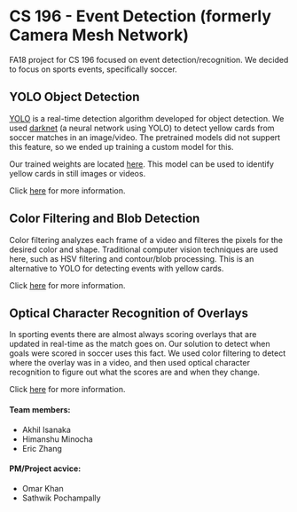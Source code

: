 # CS 196 - Event Detection (formerly Camera Mesh Network)
FA18 project for CS 196 focused on event detection/recognition. We decided to focus on sports events, specifically soccer.

## YOLO Object Detection
  [YOLO](https://pjreddie.com/darknet/yolo/) is a real-time detection algorithm developed for object detection. We used [darknet](https://pjreddie.com/darknet/) (a neural network using YOLO) to detect yellow cards from soccer matches in an image/video. The pretrained models did not suppert this feature, so we ended up training a custom model for this. 
  
  Our trained weights are located [here](https://github.com/CS196Illinois/Event_Detection/tree/master/darknet/backup). This model can be used to identify yellow cards in still images or videos. 
  
Click [here](https://github.com/CS196Illinois/Event_Detection/blob/master/darknet) for more information.
 
## Color Filtering and Blob Detection
  Color filtering analyzes each frame of a video and filteres the pixels for the desired color and shape. Traditional computer vision techniques are used here, such as HSV filtering and contour/blob processing. This is an alternative to YOLO for detecting events with yellow cards.
  
Click [here](https://github.com/CS196Illinois/Event_Detection/blob/master/card-detection) for more information.
 
 ## Optical Character Recognition of Overlays
   In sporting events there are almost always scoring overlays that are updated in real-time as the match goes on. Our solution to detect when goals were scored in soccer uses this fact. We used color filtering to detect where the overlay was in a video, and then used optical character recognition to figure out what the scores are and when they change.
   
Click [here](https://github.com/CS196Illinois/Event_Detection/blob/master/score-detection) for more information.

#### Team members:
  - Akhil Isanaka
  - Himanshu Minocha
  - Eric Zhang
  
#### PM/Project acvice:
  - Omar Khan
  - Sathwik Pochampally
  
